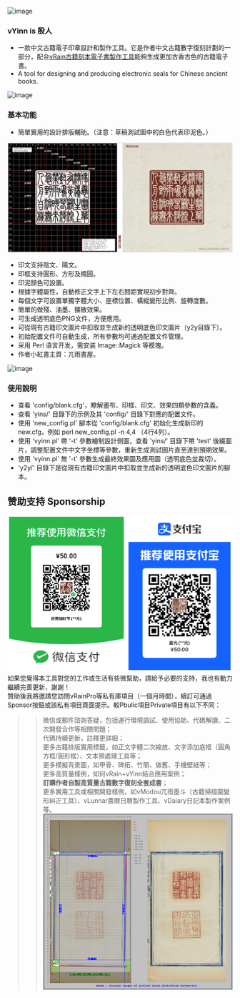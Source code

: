 
![image](https://github.com/shanleiguang/vYinn/blob/main/images/00.png)

### vYinn is 殷人

- 一款中文古籍電子印章設計和製作工具。它是作者中文古籍數字復刻計劃的一部分，配合[vRain古籍刻本電子書製作工具](https://github.com/shanleiguang/vRain)能夠生成更加古香古色的古籍電子書。
- A tool for designing and producing electronic seals for Chinese ancient books.

![image](https://github.com/shanleiguang/vYinn/blob/main/images/02.png)

### 基本功能

- 簡單實用的設計排版輔助。（注意：草稿測試圖中的白色代表印泥色。）

![image](https://github.com/shanleiguang/vYinn/blob/main/images/01.png)

- 印文支持陰文、陽文。
- 印框支持圓形、方形及橢圓。
- 印泥顏色可設置。
- 根據字體屬性，自動修正文字上下左右間距實現初步對齊。
- 每個文字可設置單獨字體大小、座標位置、橫縱變形比例、旋轉度數。
- 簡單的做殘、油墨、擴散效果。
- 可生成透明底色PNG文件，方便應用。
- 可從現有古籍印文圖片中扣取並生成新的透明底色印文圖片（y2y目錄下）。
- 初始配置文件可自動生成，所有參數均可通過配置文件管理。
- 采用 Perl 语言开发，需安装 Image::Magick 等模塊。
- 作者小紅書主頁：兀雨書屋。

![image](https://github.com/shanleiguang/vYinn/blob/main/images/03.png)

### 使用說明

- 查看 'config/blank.cfg'，瞭解畫布、印框、印文、效果四類參數的含義。
- 查看 'yins/' 目錄下的示例及其 'config/' 目錄下對應的配置文件。
- 使用 'new_config.pl' 腳本從 'config/blank.cfg' 初始化生成新印的 new.cfg，例如 perl new_config.pl -n 4,4 （4行4列）。
- 使用 'vyinn.pl' 帶 '-t' 參數繪制設計側圖，查看 'yins/' 目錄下帶 'test' 後綴圖片，調整配置文件中文字坐標等參數，重新生成測試圖片直至達到預期效果。
- 使用 'vyinn.pl' 無 '-t' 參數生成最終效果圖及應用圖（透明底色並裁切）。
- 'y2y/' 目錄下是從現有古籍印文圖片中扣取並生成新的透明底色印文圖片的腳本。

## 赞助支持 Sponsorship
![image](https://github.com/shanleiguang/vRain/blob/main/sponsor_new.png)  
如果您覺得本工具對您的工作或生活有些微幫助，請給予必要的支持，我也有動力繼續完善更新，謝謝！   
贊助後我將邀請您訪問vRainPro等私有庫項目（一個月時間），續訂可通過Sponsor按鈕或該私有項目頁面提示。較Pbulic項目Private項目有以下不同：
>>微信或郵件諮詢答疑，包括運行環境調試、使用協助、代碼解讀、二次開發合作等相關問題；  
>>代碼持續更新，註釋更詳細；  
>>更多古籍排版實用標籤，如正文字體二次縮放、文字添加底框（圓角方框/圓形框）、文本預處理工具等；  
>>更多模擬背景圖，如甲骨、碑拓、竹簡、做舊、手機壁紙等；  
>>更多高質量樣例，如何vRain+vYinn結合應用案例；  
>>**訂購作者自製高質量古籍數字復刻全套成書**；  
>>更多實用工具或相關開發樣例，如vModou兀雨墨斗（古籍掃描圖變形糾正工具）、vLunnar農曆日曆製作工具、vDaiary日記本製作案例等。  
![image](https://github.com/shanleiguang/vRain/blob/main/images/011.png)
